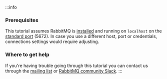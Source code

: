 :::info
### Prerequisites

This tutorial assumes RabbitMQ is [installed](../download) and running on
`localhost` on the [standard port](../networking#ports) (5672). In case you
use a different host, port or credentials, connections settings would require
adjusting.

### Where to get help

If you're having trouble going through this tutorial you can contact us
through the [mailing
list](https://groups.google.com/forum/#!forum/rabbitmq-users) or [RabbitMQ
community Slack](https://www.rabbitmq.com/slack/).
:::
